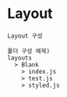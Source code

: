 # Layout

```
Layout 구성

폴더 구성 예제)
layouts
  > Blank
    > index.js
    > test.js
    > styled.js
```